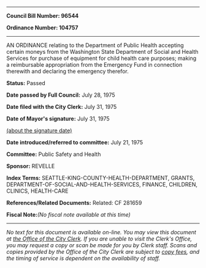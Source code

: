 

********

**Council Bill Number: 96544**
   
**Ordinance Number: 104757**
********

 AN ORDINANCE relating to the Department of Public Health accepting certain moneys from the Washington State Department of Social and Health Services for purchase of equipment for child health care purposes; making a reimbursable appropriation from the Emergency Fund in connection therewith and declaring the emergency therefor.

**Status:** Passed
   
**Date passed by Full Council:** July 28, 1975
   
**Date filed with the City Clerk:** July 31, 1975
   
**Date of Mayor's signature:** July 31, 1975
   
[(about the signature date)](/~public/approvaldate.htm)
   
   
   
**Date introduced/referred to committee:** July 21, 1975
   
**Committee:** Public Safety and Health
   
**Sponsor:** REVELLE
   
   
**Index Terms:** SEATTLE-KING-COUNTY-HEALTH-DEPARTMENT, GRANTS, DEPARTMENT-OF-SOCIAL-AND-HEALTH-SERVICES, FINANCE, CHILDREN, CLINICS, HEALTH-CARE

**References/Related Documents:** Related: CF 281659

**Fiscal Note:**_(No fiscal note available at this time)_
********

_No text for this document is available on-line. You may view this document at [the Office of the City Clerk](http://www.seattle.gov/leg/clerk/contactUs.htm). If you are unable to visit the Clerk's Office, you may request a copy or scan be made for you by Clerk staff. Scans and copies provided by the Office of the City Clerk are subject to [copy fees](http://clerk.seattle.gov/~public/clerkfees.htm), and the timing of service is dependent on the availability of staff._

